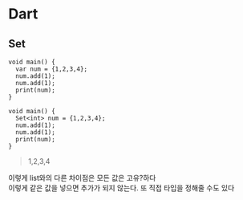 # Dart
## Set
```
void main() {
  var num = {1,2,3,4};
  num.add(1);
  num.add(1);
  print(num);
}
```
```
void main() {
  Set<int> num = {1,2,3,4};
  num.add(1);
  num.add(1);
  print(num);
}
```
> 1,2,3,4<br>

이렇게 list와의 다른 차이점은 모든 값은 고유?하다<br>
이렇게 같은 값을 넣으면 추가가 되지 않는다.
또 직접 타입을 정해줄 수도 있다
